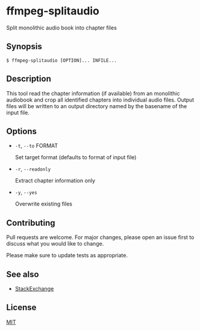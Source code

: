 # ffmpeg-splitaudio

Split monolithic audio book into chapter files


## Synopsis

```console
$ ffmpeg-splitaudio [OPTION]... INFILE...
```


## Description

This tool read the chapter information (if available) from an monolithic audiobook and crop all identified chapters into individual audio files.  Output files will be written to an output directory named by the basename of the input file.


## Options

+ `-t`, `--to` FORMAT

  Set target format (defaults to format of input file)

+ `-r`, `--readonly`

  Extract chapter information only

+ `-y`, `--yes`

  Overwrite existing files


## Contributing

Pull requests are welcome. For major changes, please open an issue first to discuss what you would like to change.

Please make sure to update tests as appropriate.


## See also

- [StackExchange](https://unix.stackexchange.com/questions/499179/using-ffmpeg-to-split-an-audible-audio-book-into-chapters)


## License

[MIT](https://choosealicense.com/licenses/mit/)
